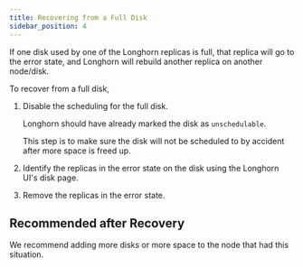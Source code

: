 ```yaml
---
title: Recovering from a Full Disk
sidebar_position: 4
---
```


If one disk used by one of the Longhorn replicas is full, that replica will go to the error state, and Longhorn will rebuild another replica on another node/disk.

To recover from a full disk,

1. Disable the scheduling for the full disk.
    
    Longhorn should have already marked the disk as `unschedulable`.
    
    This step is to make sure the disk will not be scheduled to by accident after more space is freed up.

2. Identify the replicas in the error state on the disk using the Longhorn UI's disk page.
3. Remove the replicas in the error state.

## Recommended after Recovery

We recommend adding more disks or more space to the node that had this situation.